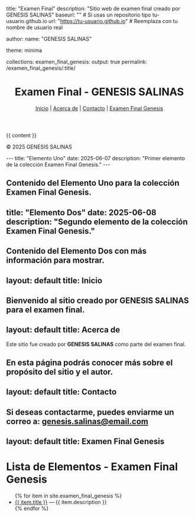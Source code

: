 title: "Examen Final"
description: "Sitio web de examen final creado por GENESIS SALINAS"
baseurl: "" # Si usas un repositorio tipo tu-usuario.github.io
url: "https://tu-usuario.github.io" # Reemplaza con tu nombre de usuario real

author:
  name: "GENESIS SALINAS"

theme: minima

collections:
  examen_final_genesis:
    output: true
    permalink: /examen_final_genesis/:title/
<!DOCTYPE html>
<html lang="es">
<head>
  <meta charset="UTF-8" />
  <title>{{ page.title }} - Examen Final</title>
</head>
<body>
  <header>
    <h1>Examen Final - GENESIS SALINAS</h1>
    <nav>
      <a href="{{ '/' | relative_url }}">Inicio</a> |
      <a href="{{ '/about.html' | relative_url }}">Acerca de</a> |
      <a href="{{ '/contact.html' | relative_url }}">Contacto</a> |
      <a href="{{ '/examen_final_genesis.html' | relative_url }}">Examen Final Genesis</a>
    </nav>
  </header>

  <main>
    {{ content }}
  </main>

  <footer>
    <p>© 2025 GENESIS SALINAS</p>
  </footer>
</body>
</html>
---
title: "Elemento Uno"
date: 2025-06-07
description: "Primer elemento de la colección Examen Final Genesis."
---

Contenido del **Elemento Uno** para la colección Examen Final Genesis.
---
title: "Elemento Dos"
date: 2025-06-08
description: "Segundo elemento de la colección Examen Final Genesis."
---

Contenido del **Elemento Dos** con más información para mostrar.
---
layout: default
title: Inicio
---

Bienvenido al sitio creado por **GENESIS SALINAS** para el examen final.
---
layout: default
title: Acerca de
---

Este sitio fue creado por **GENESIS SALINAS** como parte del examen final.

En esta página podrás conocer más sobre el propósito del sitio y el autor.
---
layout: default
title: Contacto
---

Si deseas contactarme, puedes enviarme un correo a: [genesis.salinas@email.com](mailto:genesis.salinas@email.com)
---
layout: default
title: Examen Final Genesis
---

# Lista de Elementos - Examen Final Genesis

<ul>
  {% for item in site.examen_final_genesis %}
    <li>
      <a href="{{ item.url }}">{{ item.title }}</a> — {{ item.description }}
    </li>
  {% endfor %}
</ul>

